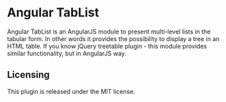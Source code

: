 Angular TabList
===============

Angular TabList is an AngularJS module to present multi-level lists in the tabular form. In other words it provides the possibility to display a tree in an HTML table.
If you know jQuery treetable plugin - this module provides similar functionality, but in AngularJS way.


Licensing
---------
This plugin is released under the MIT license.
